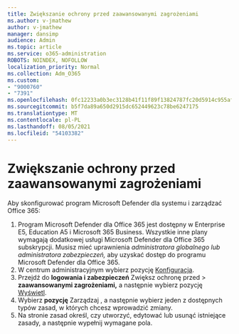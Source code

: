 ```yaml
---
title: Zwiększanie ochrony przed zaawansowanymi zagrożeniami
ms.author: v-jmathew
author: v-jmathew
manager: dansimp
audience: Admin
ms.topic: article
ms.service: o365-administration
ROBOTS: NOINDEX, NOFOLLOW
localization_priority: Normal
ms.collection: Adm_O365
ms.custom:
- "9000760"
- "7391"
ms.openlocfilehash: 0fc12233a0b3ec3128b41f11f89f13824787fc20d5914c955afb8446a7fa3ced
ms.sourcegitcommit: b5f7da89a650d2915dc652449623c78be6247175
ms.translationtype: MT
ms.contentlocale: pl-PL
ms.lasthandoff: 08/05/2021
ms.locfileid: "54103382"
---
```

# <a name="increase-protection-from-advanced-threats"></a>Zwiększanie ochrony przed zaawansowanymi zagrożeniami

Aby skonfigurować program Microsoft Defender dla systemu i zarządzać Office 365:

1. Program Microsoft Defender dla Office 365 jest dostępny w Enterprise E5, Education A5 i Microsoft 365 Business. Wszystkie inne plany wymagają dodatkowej usługi Microsoft Defender dla Office 365 subskrypcji. Musisz mieć uprawnienia *administratora globalnego lub* *administratora zabezpieczeń,* aby uzyskać dostęp do programu Microsoft Defender dla Office 365.
2. W centrum administracyjnym wybierz pozycję [Konfiguracja](https://go.microsoft.com/fwlink/p/?linkid=2075721).
3. Przejdź do **logowania i zabezpieczeń** Zwiększ ochronę przed  >  **zaawansowanymi zagrożeniami,** a następnie wybierz pozycję [Wyświetl](https://go.microsoft.com/fwlink/?linkid=2109302).
4. Wybierz **pozycję** Zarządzaj , a następnie wybierz jeden z dostępnych typów zasad, w których chcesz wprowadzić zmiany.
5. Na stronie zasad określ, czy utworzyć, edytować lub usunąć istniejące zasady, a następnie wypełnij wymagane pola.
